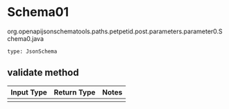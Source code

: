 # Schema01
org.openapijsonschematools.paths.petpetid.post.parameters.parameter0.Schema0.java
```
type: JsonSchema
```

## validate method
Input Type | Return Type | Notes
------------ | ------------- | -------------
 |  |
